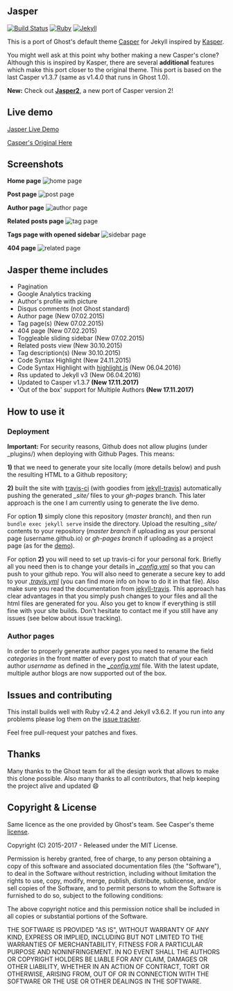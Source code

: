 ## Jasper

[![Build Status](https://travis-ci.org/jekyller/jasper.svg?branch=master)](https://travis-ci.org/jekyller/jasper)
[![Ruby](https://img.shields.io/badge/ruby-2.5.2-blue.svg?style=flat)](http://travis-ci.org/jekyller/jasper)
[![Jekyll](https://img.shields.io/badge/jekyll-3.6.2-blue.svg?style=flat)](http://travis-ci.org/jekyller/jasper)

This is a port of Ghost's default theme [Casper](https://github.com/tryghost/casper) for Jekyll inspired by [Kasper](https://github.com/rosario/kasper).

You might well ask at this point why bother making a new Casper's clone?
Although this is inspired by Kasper, there are several **additional** features which make this port closer
to the original theme. This port is based on the last Casper v1.3.7 (same as v1.4.0 that runs in Ghost 1.0).

**New:** Check out **[Jasper2](https://github.com/jekyller/jasper2)**, a new port of Casper version 2!

## Live demo

[Jasper Live Demo](https://jekyller.github.io/jasper)

[Casper's Original Here](https://demo.ghost.io)


## Screenshots

**Home page**
![home page](https://raw.githubusercontent.com/jekyller/master/assets/images/jasper_screen1.png)

**Post page**
![post page](https://raw.githubusercontent.com/jekyller/master/assets/images/jasper_screen2.png)

**Author page**
![author page](https://raw.githubusercontent.com/jekyller/master/assets/images/jasper_screen3.png)

**Related posts page**
![tag page](https://raw.githubusercontent.com/jekyller/master/assets/images/jasper_screen4.png)

**Tags page with opened sidebar**
![sidebar page](https://raw.githubusercontent.com/jekyller/master/assets/images/jasper_screen5.png)

**404 page**
![related page](https://raw.githubusercontent.com/jekyller/master/assets/images/jasper_screen6.png)

## Jasper theme includes

* Pagination
* Google Analytics tracking
* Author's profile with picture
* Disqus comments (not Ghost standard)
* Author page (New 07.02.2015)
* Tag page(s) (New 07.02.2015)
* 404 page (New 07.02.2015)
* Toggleable sliding sidebar (New 07.02.2015)
* Related posts view (New 30.10.2015)
* Tag description(s) (New 30.10.2015)
* Code Syntax Highlight (New 24.11.2015)
* Code Syntax Highlight with [highlight.js](https://highlightjs.org/) (New 06.04.2016)
* Rss updated to Jekyll v3 (New 06.04.2016)
* Updated to Casper v1.3.7 **(New 17.11.2017)**  
* 'Out of the box' support for Multiple Authors **(New 17.11.2017)**  

## How to use it

### Deployment

**Important:**  For security reasons, Github does not allow plugins (under _plugins/) when deploying with Github Pages. This means:

**1)** that we need to generate your site locally (more details below) and push the resulting HTML to a Github repository;

**2)** built the site with [travis-ci](https://travis-ci.org/) (with goodies from [jekyll-travis](https://github.com/mfenner/jekyll-travis)) automatically pushing the generated *_site/* files to your *gh-pages* branch.
 This later approach is the one I am currently using to generate the live demo.

For option **1)** simply clone this repository (*master branch*), and then run `bundle exec jekyll serve` inside the directory. Upload the resulting *_site/* contents to your repository (*master branch* if uploading as your personal page (username.github.io) or *gh-pages branch* if uploading as a project page (as for the [demo](https://github.com/jekyller/tree/gh-pages)).

For option **2)** you will need to set up travis-ci for your personal fork. Briefly all you need then is to change your details in *[\_config.yml](_config.yml)* so that you can push to your github repo. You will also need to generate a secure key to add to your *[.travis.yml](.travis.yml)* (you can find more info on how to do it in that file). Also make sure you read the documentation from [jekyll-travis](https://github.com/mfenner/jekyll-travis). This approach has clear advantages in that you simply push changes to your files and all the html files are generated for you. Also you get to know if everything is still fine with your site builds. Don't hesitate to contact me if you still have any issues (see below about issue tracking).

### Author pages

In order to properly generate author pages you need to rename the field *categories* in the front matter of every post to match that of your each author *username* as defined in the *[\_config.yml](_config.yml)* file.
With the latest update, multiple author blogs are now supported out of the box.

## Issues and contributing

This install builds well with Ruby v2.4.2 and Jekyll v3.6.2. If you run into any problems please log them on the [issue tracker](https://github.com/jekyller/issues).

Feel free pull-request your patches and fixes.

## Thanks


Many thanks to the Ghost team for all the design work that allows to make this clone possible. Also many thanks to all contributors, that help keeping the project alive and updated :smile:


## Copyright & License

Same licence as the one provided by Ghost's team. See Casper's theme [license](GHOST.txt).

Copyright (C) 2015-2017 - Released under the MIT License.

Permission is hereby granted, free of charge, to any person obtaining a copy of this software and associated documentation files (the "Software"), to deal in the Software without restriction, including without limitation the rights to use, copy, modify, merge, publish, distribute, sublicense, and/or sell copies of the Software, and to permit persons to whom the Software is furnished to do so, subject to the following conditions:

The above copyright notice and this permission notice shall be included in all copies or substantial portions of the Software.

THE SOFTWARE IS PROVIDED "AS IS", WITHOUT WARRANTY OF ANY KIND, EXPRESS OR IMPLIED, INCLUDING BUT NOT LIMITED TO THE WARRANTIES OF MERCHANTABILITY, FITNESS FOR A PARTICULAR PURPOSE AND
NONINFRINGEMENT. IN NO EVENT SHALL THE AUTHORS OR COPYRIGHT HOLDERS BE LIABLE FOR ANY CLAIM, DAMAGES OR OTHER LIABILITY, WHETHER IN AN ACTION OF CONTRACT, TORT OR OTHERWISE, ARISING FROM, OUT OF OR IN CONNECTION WITH THE SOFTWARE OR THE USE OR OTHER DEALINGS IN THE SOFTWARE.
